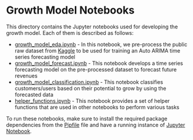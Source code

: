 # Growth Model Notebooks

This directory contains the Jupyter notebooks used for developing the growth model. Each of them is described as follows: 

- [growth_model_eda.ipynb](growth_model_eda.ipynb) - In this notebook, we pre-process the public raw dataset from [Kaggle](https://www.kaggle.com/datasets/census/business-and-industry-reports?select=notes.txt) to be used for training an Auto ARIMA time series forecasting model
- [growth_model_forecast.ipynb](growth_model_forecast.ipynb) - This notebook develops a time series forecasting model on the pre-processed dataset to forecast future revenues
- [growth_model_classification.ipynb](growth_model_classification.ipynb) - This notebook classifies customers/users based on their potential to grow by using the forecasted data
- [helper_functions.ipynb](helper_functions.ipynb) - This notebook provides a set of helper functions that are used in other notebooks to perform various tasks

To run these notebooks, make sure to install the required package dependencies from the [Pipfile](../Pipfile) file and have a running instance of [Jupyter Notebook](https://jupyter.org/).
